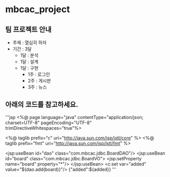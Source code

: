 # mbcac_project
## 팀 프로젝트 안내
* 주제 : 열심히 하자
* 기간 : 3달
   + 1달 : 분석
   + 1달 : 설계
   + 1달 : 구현
      - 1주 : 로그인
      - 2주 : 게시판
      - 3주 : 뉴스
        
## 아래의 코드를 참고하세요.
'''jsp
<%@ page language="java" contentType="application/json; charset=UTF-8"
    pageEncoding="UTF-8" trimDirectiveWhitespaces="true"%>

<%@ taglib prefix="c" uri="http://java.sun.com/jsp/jstl/core" %>
<%@ taglib prefix="fmt" uri="http://java.sun.com/jsp/jstl/fmt" %>

<jsp:useBean id="dao" class="com.mbcac.jdbc.BoardDAO"/>
<jsp:useBean id="board" class="com.mbcac.jdbc.BoardVO">
	<jsp:setProperty name="board" property="*"/>
</jsp:useBean>
<c:set var="added" value="${dao.add(board)}"/>
{"added":${added}}
'''
